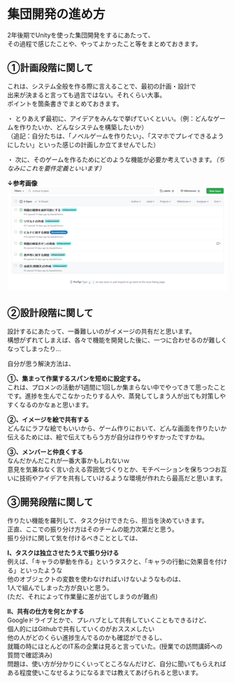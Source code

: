 # 集団開発の進め方
2年後期でUnityを使った集団開発をするにあたって、<br>
その過程で感じたことや、やってよかったこと等をまとめておきます。

## ①計画段階に関して
これは、システム全般を作る際に言えることで、最初の計画・設計で<br>
出来が決まると言っても過言ではない。それくらい大事。<br>
ポイントを箇条書きでまとめておきます。<br>

・ とりあえず最初に、アイデアをみんなで挙げていくといい。（例：どんなゲームを作りたいか、どんなシステムを構築したいか）<br>
（追記：自分たちは、「ノベルゲームを作りたい」、「スマホでプレイできるようにしたい」といった感じの計画しか立てませんでした）<br>

・ 次に、そのゲームを作るためにどのような機能が必要か考えていきます。*（ちなみにこれを要件定義といいます）*<br>

**↓参考画像**
![](2021-02-15-01-30-21.png)

## ②設計段階に関して
設計するにあたって、一番難しいのがイメージの共有だと思います。<br>
構想がずれてしまえば、各々で機能を開発した後に、一つに合わせるのが難しくなってしまったり...<br>

自分が思う解決方法は、<br>

**①、集まって作業するスパンを短めに設定する。**<br>
これは、プロメンの活動が1週間に1回しか集まらない中でやってきて思ったことです。進捗を生んでこなかったりする人や、蒸発してしまう人が出ても対策しやすくなるのかなぁと思います。<br>

**②、イメージを絵で共有する**<br>
どんなにラフな絵でもいいから、ゲーム作りにおいて、どんな画面を作りたいか伝えるためには、絵で伝えてもらう方が自分は作りやすかったですかね。<br>

**③、メンバーと仲良くする**<br>
なんだかんだこれが一番大事かもしれないｗ<br>
意見を気兼ねなく言い合える雰囲気づくりとか、モチベーションを保ちつつお互いに技術やアイデアを共有していけるような環境が作れたら最高だと思います。<br>

## ③開発段階に関して
作りたい機能を羅列して、タスク分けできたら、担当を決めていきます。<br>
正直、ここでの振り分け方はそのチームの能力次第だと思う。<br>
振り分けに関して気を付けるべきこととしては、<br>

**Ⅰ、タスクは独立させたうえで振り分ける**<br>
例えば、「キャラの挙動を作る」というタスクと、「キャラの行動に効果音を付ける」といったような<br>
他のオブジェクトの変数を使わなければいけないようなものは、<br>
1人で組んでしまった方が良いと思う。<br>
(ただ、それによって作業量に差が出てしまうのが難点)

**Ⅱ、共有の仕方を何とかする**<br>
Googleドライブとかで、プレハブとして共有していくこともできるけど、<br>
個人的にはGithubで共有していくのがおススメしたい<br>
他の人がどのくらい進捗生んでるのかも確認ができるし、<br>
就職の時にほとんどのIT系の企業は見ると言っていた。(授業での訪問講師への質問で確認済み)<br>
問題は、使い方が分かりにくいってところなんだけど、自分に聞いてもらえればある程度使いこなせるようになるまでは教えてあげられると思います。